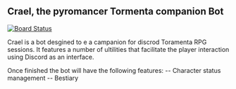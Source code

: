 
## Crael, the pyromancer Tormenta companion Bot

[![Board Status](https://dev.azure.com/andreheringer/3ff6e852-8551-45ca-9be6-a34656fc9730/9f73e1e8-d413-487d-9234-0d84c62d02b5/_apis/work/boardbadge/462e5e3c-2fcb-438a-bee8-6689b712aca8)](https://dev.azure.com/andreheringer/3ff6e852-8551-45ca-9be6-a34656fc9730/_boards/board/t/9f73e1e8-d413-487d-9234-0d84c62d02b5/Microsoft.RequirementCategory)

Crael is a bot desgined to e a campanion for discrod Toramenta RPG sessions.
It features a number of ultilities that facilitate the player interaction using Discord as an interface.

Once finished the bot will have the following features:
 -- Character status management
 -- Bestiary
  
